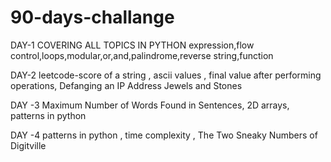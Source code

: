 # 90-days-challange

DAY-1
COVERING ALL TOPICS IN PYTHON
expression,flow control,loops,modular,or,and,palindrome,reverse string,function

DAY-2
leetcode-score of a string , ascii values , final value after performing operations, Defanging an IP Address
Jewels and Stones

DAY -3
Maximum Number of Words Found in Sentences, 2D arrays, patterns in python

DAY -4
patterns in python , time complexity , The Two Sneaky Numbers of Digitville

